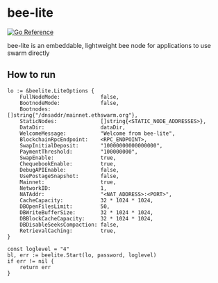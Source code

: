 # bee-lite

[![Go Reference](https://pkg.go.dev/badge/github.com/onepeerlabs/bee-lite.svg)](https://pkg.go.dev/github.com/onepeerlabs/bee-lite)

bee-lite is an embeddable, lightweight bee node for applications to use swarm directly

## How to run

```
lo := &beelite.LiteOptions {
    FullNodeMode:             false,
    BootnodeMode:             false,
    Bootnodes:                []string{"/dnsaddr/mainnet.ethswarm.org"},
    StaticNodes:              []string{<STATIC_NODE_ADDRESSES>},
    DataDir:                  dataDir,
    WelcomeMessage:           "Welcome from bee-lite",
    BlockchainRpcEndpoint:    <RPC_ENDPOINT>,
    SwapInitialDeposit:       "10000000000000000",
    PaymentThreshold:         "100000000",
    SwapEnable:               true,
    ChequebookEnable:         true,
    DebugAPIEnable:           false,
    UsePostageSnapshot:       false,
    Mainnet:                  true,
    NetworkID:                1,
    NATAddr:                  "<NAT_ADDRESS>:<PORT>",
    CacheCapacity:            32 * 1024 * 1024,
    DBOpenFilesLimit:         50,
    DBWriteBufferSize:        32 * 1024 * 1024,
    DBBlockCacheCapacity:     32 * 1024 * 1024,
    DBDisableSeeksCompaction: false,
    RetrievalCaching:         true,
}

const loglevel = "4"
bl, err := beelite.Start(lo, password, loglevel)
if err != nil {
    return err
}
```

